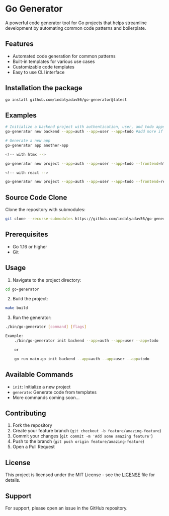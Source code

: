 # Go Generator

A powerful code generator tool for Go projects that helps streamline development by automating common code patterns and boilerplate.

## Features

- Automated code generation for common patterns
- Built-in templates for various use cases
- Customizable code templates
- Easy to use CLI interface

## Installation the package

```bash
go install github.com/indalyadav56/go-generator@latest
```

## Examples

```bash
# Initialize a backend project with authentication, user, and todo apps
go-generator new backend --app=auth --app=user --app=todo #add more if needed

# Generate a new app
go-generator app another-app

<!-- with htmx -->

go-generator new project --app=auth --app=user --app=todo --frontend=htmx

<!-- with react -->

go-generator new project --app=auth --app=user --app=todo --frontend=react

```

## Source Code Clone

Clone the repository with submodules:

```bash
git clone --recurse-submodules https://github.com/indalyadav56/go-generator.git
```

## Prerequisites

- Go 1.16 or higher
- Git

## Usage

1. Navigate to the project directory:

```bash
cd go-generator
```

2. Build the project:

```bash
make build
```

3. Run the generator:

```bash
./bin/go-generator [command] [flags]

Example:
    ./bin/go-generator init backend --app=auth --app=user --app=todo

    or

    go run main.go init backend --app=auth --app=user --app=todo
```

## Available Commands

- `init`: Initialize a new project
- `generate`: Generate code from templates
- More commands coming soon...

## Contributing

1. Fork the repository
2. Create your feature branch (`git checkout -b feature/amazing-feature`)
3. Commit your changes (`git commit -m 'Add some amazing feature'`)
4. Push to the branch (`git push origin feature/amazing-feature`)
5. Open a Pull Request

## License

This project is licensed under the MIT License - see the [LICENSE](LICENSE) file for details.

## Support

For support, please open an issue in the GitHub repository.
